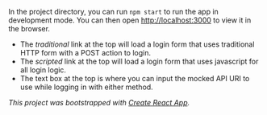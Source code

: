 In the project directory, you can run `npm start` to run the app in development
mode. You can then open [http://localhost:3000](http://localhost:3000) to view
it in the browser.

* The _traditional_ link at the top will load a login form that uses traditional
  HTTP form with a POST action to login.
* The _scripted_ link at the top will load a login form that uses javascript for
  all login logic.
* The text box at the top is where you can input the mocked API URI to use while
  logging in with either method.

_This project was bootstrapped with
[Create React App](https://github.com/facebook/create-react-app)._
